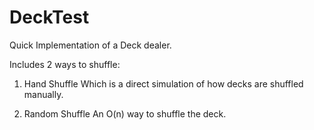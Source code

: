 # DeckTest

Quick Implementation of a Deck dealer.

Includes 2 ways to shuffle:

1) Hand Shuffle
Which is a direct simulation of how decks are shuffled manually.

2) Random Shuffle
An O(n) way to shuffle the deck.
